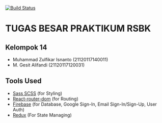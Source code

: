[![Build Status](https://travis-ci.org/isnantozul/crwn-clothing.svg?branch=master)](https://travis-ci.org/isnantozul/crwn-clothing)

# TUGAS BESAR PRAKTIKUM RSBK

## Kelompok 14

- Muhammad Zulfikar Isnanto (21120117140011)
- M. Gesit Alifandi (21120117120031)

## Tools Used

- [Sass SCSS](https://sass-lang.com/documentation/) (for Styling)
- [React-router-dom](https://reactrouter.com/web/guides/quick-start) (for Routing)
- [Firebase](https://firebase.google.com/docs) (for Database, Google Sign-In, Email Sign-In/Sign-Up, User Auth)
- [Redux](https://redux.js.org/introduction/getting-started#:~:text=Redux%20is%20a%20predictable%20state,and%20are%20easy%20to%20test.&text=You%20can%20use%20Redux%20together,with%20any%20other%20view%20library.) (For State Managing)

